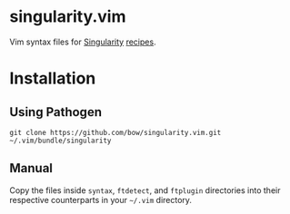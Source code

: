 # singularity.vim

Vim syntax files for [Singularity](http://singularity.lbl.gov/) [recipes](http://singularity.lbl.gov/docs-recipes).


# Installation

## Using Pathogen

    git clone https://github.com/bow/singularity.vim.git ~/.vim/bundle/singularity

## Manual

Copy the files inside `syntax`, `ftdetect`, and `ftplugin` directories into their respective counterparts in your
`~/.vim` directory.
